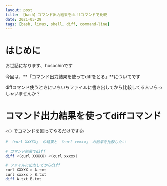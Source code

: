 ```yaml
---
layout: post
title: 【bash】コマンド出力結果をdiffコマンドで比較
date: 2021-05-29
tags: [bash, linux, shell, diff, command-line]
---
```


# はじめに

お世話になります、hosochinです

今回は、**「コマンド出力結果を使ってdiffをとる」**についてです

diffコマンド使うときにいちいちファイルに書き出してから比較してる人いらっしゃいませんか？

# コマンド出力結果を使ってdiffコマンド

`<()` でコマンドを囲ってやるだけです👍

```bash
# 「curl XXXXX」 の結果と 「curl xxxxx」 の結果を比較したい

# コマンド結果でdiff
diff <(curl XXXXX) <(curl xxxxx)

# ファイルに出力してからdiff
curl XXXXX > A.txt
curl xxxxx > B.txt
diff A.txt B.txt
```
